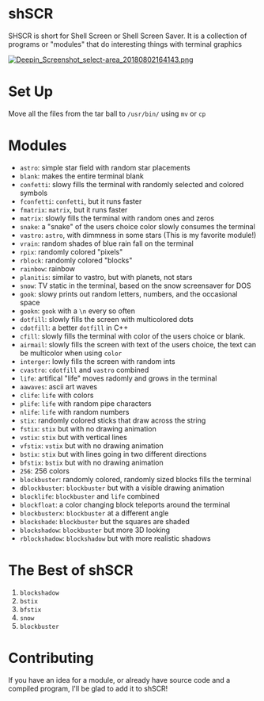 # shSCR
SHSCR is short for Shell Screen or Shell Screen Saver. It is a collection of programs or "modules" that do interesting things with terminal graphics

[![Deepin_Screenshot_select-area_20180802164143.png](https://s15.postimg.cc/5ahvbzwez/Deepin_Screenshot_select-area_20180802164143.png)](https://postimg.cc/image/mns5qurpz/)

# Set Up

Move all the files from the tar ball to ```/usr/bin/``` using ```mv``` or ```cp```

# Modules

* ```astro```:  simple star field with random star placements
* ```blank```:  makes the entire terminal blank
* ```confetti```:  slowy fills the terminal with randomly selected and colored symbols
* ```fconfetti```:  ```confetti```, but it runs faster
* ```fmatrix```: ```matrix```, but it runs faster
* ```matrix```:  slowly fills the terminal with random ones and zeros
* ```snake```:  a "snake" of the users choice color slowly consumes the terminal
* ```vastro```:  ```astro```, with dimmness in some stars (This is my favorite module!)
* ```vrain```:  random shades of blue rain fall on the terminal
* ```rpix```:  randomly colored "pixels"
* ```rblock```:  randomly colored "blocks"
* ```rainbow```: rainbow
* ```planitis```:  similar to vastro, but with planets, not stars
* ```snow```:  TV static in the terminal, based on the snow screensaver for DOS
* ```gook```:  slowy prints out random letters, numbers, and the occasional space
* ```gookn```:  ```gook``` with a ```\n``` every so often
* ```dotfill```:  slowly fills the screen with multicolored dots
* ```cdotfill```:  a better ```dotfill``` in C++
* ```cfill```: slowly fills the terminal with color of the users choice or blank.
* ```airmail```: slowly fills the screen with text of the users choice, the text can be multicolor when using ```color```
* ```interger```: lowly fills the screen with random ints
* ```cvastro```: ```cdotfill``` and ```vastro``` combined
* ```life```: artifical "life" moves radomly and grows in the terminal
* ```aawaves```: ascii art waves
* ```clife```: ```life``` with colors
* ```plife```: ```life``` with random pipe characters
* ```nlife```: ```life``` with random numbers
* ```stix```:  randomly colored sticks that draw across the string
* ```fstix```: ```stix``` but with no drawing animation
* ```vstix```: ```stix``` but with vertical lines
* ```vfstix```: ```vstix``` but with no drawing animation
* ```bstix```: ```stix``` but with lines going in two different directions
* ```bfstix```: ```bstix``` but with no drawing animation
* ```256```: 256 colors
* ```blockbuster```: randomly colored, randomly sized blocks fills the terminal
* ```dblockbuster```: ```blockbuster``` but with a visible drawing animation
* ```blocklife```: ```blockbuster``` and ```life``` combined
* ```blockfloat```: a color changing block teleports around the terminal
* ```blockbusterx```: ```blockbuster``` at a different angle
* ```blockshade```: ```blockbuster``` but the squares are shaded
* ```blockshadow```: ```blockbuster``` but more 3D looking
* ```rblockshadow```: ```blockshadow``` but with more realistic shadows

# The Best of shSCR

1. ```blockshadow```
1. ```bstix```
1. ```bfstix```
1. ```snow```
1. ```blockbuster```

# Contributing

If you have an idea for a module, or already have source code and a compiled program, I'll be glad to add it to shSCR!
